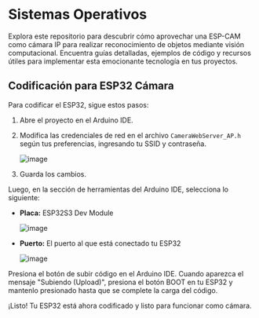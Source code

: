 # Sistemas Operativos
Explora este repositorio para descubrir cómo aprovechar una ESP-CAM como cámara IP para realizar reconocimiento de objetos mediante visión computacional. Encuentra guías detalladas, ejemplos de código y recursos útiles para implementar esta emocionante tecnología en tus proyectos.



## Codificación para ESP32 Cámara

Para codificar el ESP32, sigue estos pasos:

1. Abre el proyecto en el Arduino IDE.
2. Modifica las credenciales de red en el archivo `CameraWebServer_AP.h` según tus preferencias, ingresando tu SSID y contraseña.

   ![image](https://github.com/JanerBolivar/Sistemas-Operativos/assets/101657362/a1cd3108-f3d2-4d97-a129-d89a7f754f28)

4. Guarda los cambios.

Luego, en la sección de herramientas del Arduino IDE, selecciona lo siguiente:

- **Placa:** ESP32S3 Dev Module

  ![image](https://github.com/JanerBolivar/Sistemas-Operativos/assets/101657362/ca909b82-32a2-466c-852a-415ce0778533)

  
- **Puerto:** El puerto al que está conectado tu ESP32

  ![image](https://github.com/JanerBolivar/Sistemas-Operativos/assets/101657362/471c96f0-8d63-44ad-bdf3-26c5e7f7a995)




Presiona el botón de subir código en el Arduino IDE. Cuando aparezca el mensaje "Subiendo (Upload)", presiona el botón BOOT en tu ESP32 y mantenlo presionado hasta que se complete la carga del código.

¡Listo! Tu ESP32 está ahora codificado y listo para funcionar como cámara.
